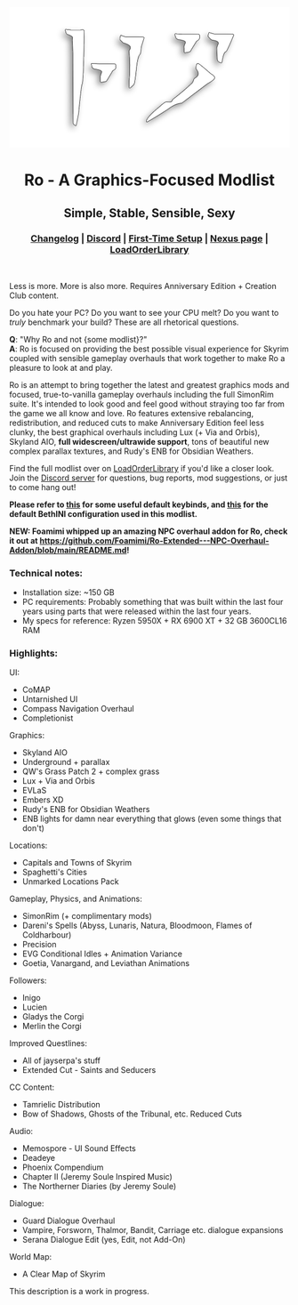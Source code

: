 <div align="center">

![Ro](assets/Ro.png)

# Ro - A Graphics-Focused Modlist

## Simple, Stable, Sensible, Sexy

### [Changelog](https://github.com/ThirdEyeSqueegee/Ro/blob/main/CHANGELOG.md) | [Discord](https://discord.gg/WF66mMu) | [First-Time Setup](https://github.com/ThirdEyeSqueegee/Ro/blob/main/SETUP.md) | [Nexus page](https://www.nexusmods.com/skyrimspecialedition/mods/84408) | [LoadOrderLibrary](https://loadorderlibrary.com/lists/ro-a-graphics-focused-modlist)

</div>
<br>

Less is more. More is also more. Requires Anniversary Edition + Creation Club content.

Do you hate your PC? Do you want to see your CPU melt? Do you want to _truly_ benchmark your build? These are all rhetorical questions.

**Q**: "Why Ro and not {some modlist}?" <br>
**A**: Ro is focused on providing the best possible visual experience for Skyrim coupled with sensible gameplay overhauls that work together to make Ro a pleasure to look at and play.

Ro is an attempt to bring together the latest and greatest graphics mods and focused, true-to-vanilla gameplay overhauls including the full SimonRim suite. It's intended to look good and feel good without straying too far from the game we all know and love. Ro features extensive rebalancing, redistribution, and reduced cuts to make Anniversary Edition feel less clunky, the best graphical overhauls including Lux (+ Via and Orbis), Skyland AIO, **full widescreen/ultrawide support**, tons of beautiful new complex parallax textures, and Rudy's ENB for Obsidian Weathers.

Find the full modlist over on [LoadOrderLibrary](https://loadorderlibrary.com/lists/ro-a-graphics-focused-modlist) if you'd like a closer look. Join the [Discord server](https://discord.gg/WF66mMu) for questions, bug reports, mod suggestions, or just to come hang out!

**Please refer to [this](https://github.com/ThirdEyeSqueegee/Ro/blob/main/KEYBINDS.md) for some useful default keybinds, and [this](https://github.com/ThirdEyeSqueegee/Ro/blob/main/BETHINI.md) for the default BethINI configuration used in this modlist.**

**NEW: Foamimi whipped up an amazing NPC overhaul addon for Ro, check it out at https://github.com/Foamimi/Ro-Extended---NPC-Overhaul-Addon/blob/main/README.md!**

### Technical notes:

- Installation size: ~150 GB
- PC requirements: Probably something that was built within the last four years using parts that were released within the last four years.
- My specs for reference: Ryzen 5950X + RX 6900 XT + 32 GB 3600CL16 RAM

### Highlights: <br>

UI:

- CoMAP
- Untarnished UI
- Compass Navigation Overhaul
- Completionist

Graphics:

- Skyland AIO
- Underground + parallax
- QW's Grass Patch 2 + complex grass
- Lux + Via and Orbis
- EVLaS
- Embers XD
- Rudy's ENB for Obsidian Weathers
- ENB lights for damn near everything that glows (even some things that don't)

Locations:

- Capitals and Towns of Skyrim
- Spaghetti's Cities
- Unmarked Locations Pack

Gameplay, Physics, and Animations:

- SimonRim (+ complimentary mods)
- Dareni's Spells (Abyss, Lunaris, Natura, Bloodmoon, Flames of Coldharbour)
- Precision
- EVG Conditional Idles + Animation Variance
- Goetia, Vanargand, and Leviathan Animations

Followers:

- Inigo
- Lucien
- Gladys the Corgi
- Merlin the Corgi

Improved Questlines:

- All of jayserpa's stuff
- Extended Cut - Saints and Seducers

CC Content:

- Tamrielic Distribution
- Bow of Shadows, Ghosts of the Tribunal, etc. Reduced Cuts

Audio:

- Memospore - UI Sound Effects
- Deadeye
- Phoenix Compendium
- Chapter II (Jeremy Soule Inspired Music)
- The Northerner Diaries (by Jeremy Soule)

Dialogue:

- Guard Dialogue Overhaul
- Vampire, Forsworn, Thalmor, Bandit, Carriage etc. dialogue expansions
- Serana Dialogue Edit (yes, Edit, not Add-On)

World Map:

- A Clear Map of Skyrim

This description is a work in progress.

